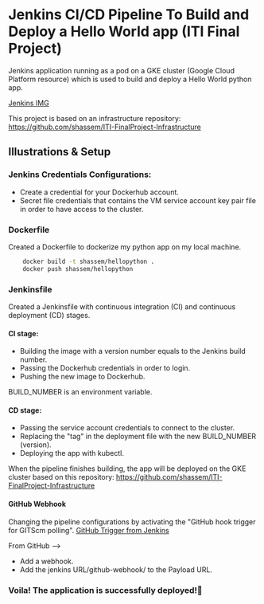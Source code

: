 # Jenkins CI/CD Pipeline To Build and Deploy a Hello World app (ITI Final Project)

Jenkins application running as a pod on a GKE cluster (Google Cloud Platform resource) which is used to build and deploy a Hello World python app.

[Jenkins IMG](https://www.jenkins.io/images/logo-title-opengraph.png)

This project is based on an infrastructure repository: https://github.com/shassem/ITI-FinalProject-Infrastructure

## Illustrations & Setup

### Jenkins Credentials Configurations:
- Create a credential for your Dockerhub account.
- Secret file credentials that contains the VM service account key pair file in order to have access to the cluster.

### Dockerfile

Created a Dockerfile to dockerize my python app on my local machine.
```bash
    docker build -t shassem/hellopython .
    docker push shassem/hellopython
```
### Jenkinsfile

Created a Jenkinsfile with continuous integration (CI) and continuous deployment (CD) stages.

#### CI stage:

- Building the image with a version number equals to the Jenkins build number. 
- Passing the Dockerhub credentials in order to login.
- Pushing the new image to Dockerhub.

BUILD_NUMBER is an environment variable.

#### CD stage:

- Passing the service account credentials to connect to the cluster.
- Replacing the "tag" in the deployment file with the new BUILD_NUMBER (version).
- Deploying the app with kubectl.

When the pipeline finishes building, the app will be deployed on the GKE cluster based on this repository:
https://github.com/shassem/ITI-FinalProject-Infrastructure

#### GitHub Webhook

Changing the pipeline configurations by activating the "GitHub hook trigger for GITScm polling".
[GitHub Trigger from Jenkins](https://drive.google.com/file/d/1mkHnHNWzBq4Mn1QyhMaXPkB7HSMVNtCk/view)

From GitHub -->
- Add a webhook.
- Add the jenkins URL/github-webhook/ to the Payload URL.

### Voila! The application is successfully deployed!🚀 






